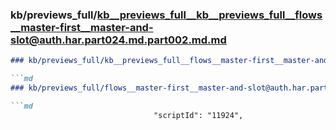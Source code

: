 ### kb/previews_full/kb__previews_full__kb__previews_full__flows__master-first__master-and-slot@auth.har.part024.md.part002.md.md

```md
### kb/previews_full/kb__previews_full__flows__master-first__master-and-slot@auth.har.part024.md.part002.md

```md
### kb/previews_full/flows__master-first__master-and-slot@auth.har.part024.md (part 002)

```md
                                "scriptId": "11924",
               
```

```

```

```
